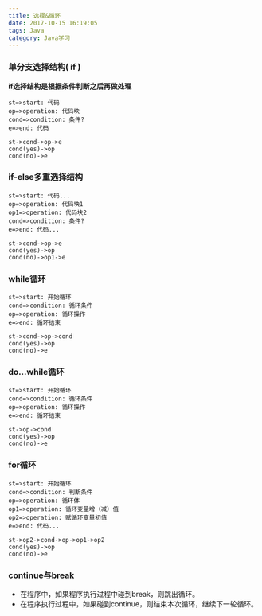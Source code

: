 ```yaml
---
title: 选择&循环
date: 2017-10-15 16:19:05
tags: Java
category: Java学习
---
```

### 单分支选择结构( if )
**if选择结构是根据条件判断之后再做处理**

```flow
st=>start: 代码
op=>operation: 代码块
cond=>condition: 条件?
e=>end: 代码

st->cond->op->e
cond(yes)->op
cond(no)->e
```

### if-else多重选择结构

```flow
st=>start: 代码...
op=>operation: 代码块1
op1=>operation: 代码块2
cond=>condition: 条件?
e=>end: 代码...

st->cond->op->e
cond(yes)->op
cond(no)->op1->e
```

### while循环

```flow
st=>start: 开始循环
cond=>condition: 循环条件
op=>operation: 循环操作
e=>end: 循环结束

st->cond->op->cond
cond(yes)->op
cond(no)->e
```

### do...while循环

```flow
st=>start: 开始循环
cond=>condition: 循环条件
op=>operation: 循环操作
e=>end: 循环结束

st->op->cond
cond(yes)->op
cond(no)->e
```


### for循环
```flow
st=>start: 开始循环
cond=>condition: 判断条件
op=>operation: 循环体
op1=>operation: 循环变量增（减）值
op2=>operation: 赋循环变量初值
e=>end: 代码...

st->op2->cond->op->op1->op2
cond(yes)->op
cond(no)->e
```

### continue与break
- 在程序中，如果程序执行过程中碰到break，则跳出循环。
- 在程序执行过程中，如果碰到continue，则结束本次循环，继续下一轮循环。
